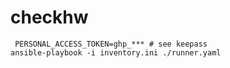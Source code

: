 # checkhw

```
 PERSONAL_ACCESS_TOKEN=ghp_*** # see keepass
ansible-playbook -i inventory.ini ./runner.yaml
```